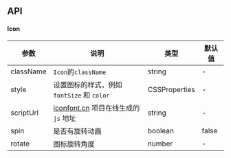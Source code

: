 ## API

#### Icon
| 参数 | 说明 | 类型 | 默认值 |
| --- | --- | --- | --- |
| className | `Icon`的`className` | string | - |
| style | 设置图标的样式，例如 `fontSize` 和 `color` | CSSProperties | - |
| scriptUrl | [iconfont.cn](http://iconfont.cn/) 项目在线生成的 `js` 地址 | string | - |
| spin | 是否有旋转动画 | boolean | false |
| rotate | 图标旋转角度 | number | - |
